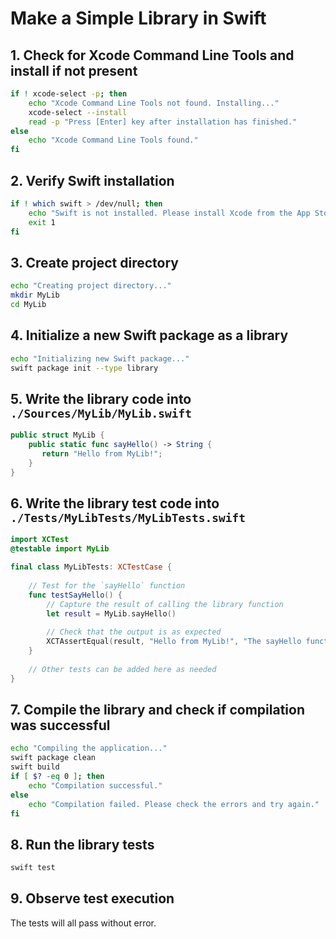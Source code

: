 # Make a Simple Library in Swift

## 1. Check for Xcode Command Line Tools and install if not present

```sh
if ! xcode-select -p; then
    echo "Xcode Command Line Tools not found. Installing..."
    xcode-select --install
    read -p "Press [Enter] key after installation has finished."
else
    echo "Xcode Command Line Tools found."
fi
```

## 2. Verify Swift installation

```sh
if ! which swift > /dev/null; then
    echo "Swift is not installed. Please install Xcode from the App Store."
    exit 1
fi
```

## 3. Create project directory

```sh
echo "Creating project directory..."
mkdir MyLib
cd MyLib
```

## 4. Initialize a new Swift package as a library

```sh
echo "Initializing new Swift package..."
swift package init --type library
```

## 5. Write the library code into `./Sources/MyLib/MyLib.swift`

```swift
public struct MyLib {
    public static func sayHello() -> String {
       return "Hello from MyLib!";
    }
}
```

## 6. Write the library test code into `./Tests/MyLibTests/MyLibTests.swift`

```swift
import XCTest
@testable import MyLib

final class MyLibTests: XCTestCase {
    
    // Test for the `sayHello` function
    func testSayHello() {
        // Capture the result of calling the library function
        let result = MyLib.sayHello()
        
        // Check that the output is as expected
        XCTAssertEqual(result, "Hello from MyLib!", "The sayHello function should return: 'Hello from MyLib!'")
    }
    
    // Other tests can be added here as needed
}
```

## 7. Compile the library and check if compilation was successful

```sh
echo "Compiling the application..."
swift package clean
swift build
if [ $? -eq 0 ]; then
    echo "Compilation successful."
else
    echo "Compilation failed. Please check the errors and try again."
fi
```

## 8. Run the library tests 

```sh
swift test
```

## 9. Observe test execution 

The tests will all pass without error.